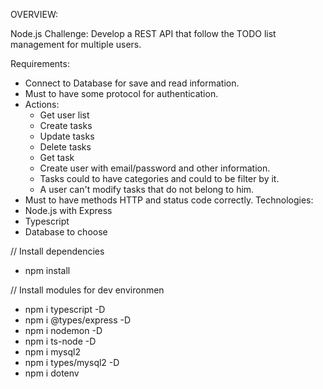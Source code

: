 OVERVIEW:

Node.js Challenge:
Develop a REST API that follow the TODO list management for multiple users.

Requirements:
- Connect to Database for save and read information.
- Must to have some protocol for authentication.
- Actions: 
  * Get user list
  * Create tasks
  * Update tasks
  * Delete tasks
  * Get task
  * Create user with email/password and other information.
  * Tasks could to have categories and could to be filter by it.
  * A user can't modify tasks that do not belong to him.
- Must to have methods HTTP and status code correctly.
Technologies:
- Node.js with Express
- Typescript
- Database to choose

// Install dependencies
- npm install

// Install modules for dev environmen
- npm i typescript -D
- npm i @types/express -D
- npm i nodemon -D
- npm i ts-node -D
- npm i mysql2
- npm i types/mysql2 -D
- npm i dotenv